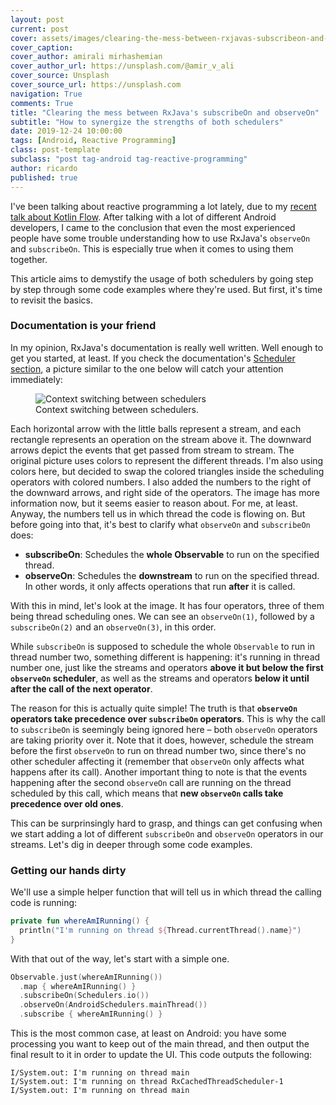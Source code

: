 ```yaml
---
layout: post
current: post
cover: assets/images/clearing-the-mess-between-rxjavas-subscribeon-and-observeon.jpg
cover_caption:
cover_author: amirali mirhashemian
cover_author_url: https://unsplash.com/@amir_v_ali
cover_source: Unsplash
cover_source_url: https://unsplash.com
navigation: True
comments: True
title: "Clearing the mess between RxJava's subscribeOn and observeOn"
subtitle: "How to synergize the strengths of both schedulers"
date: 2019-12-24 10:00:00
tags: [Android, Reactive Programming]
class: post-template
subclass: "post tag-android tag-reactive-programming"
author: ricardo
published: true
---
```


I've been talking about reactive programming a lot lately, due to my <a href="{{ site.url }}/my-talk-about-kotlin-flow-at-devfest-leiria-2019">recent talk about Kotlin Flow</a>. After talking with a lot of different Android developers, I came to the conclusion that even the most experienced people have some trouble understanding how to use RxJava's `observeOn` and `subscribeOn`. This is especially true when it comes to using them together.

This article aims to demystify the usage of both schedulers by going step by step through some code examples where they're used. But first, it's time to revisit the basics.

### Documentation is your friend

In my opinion, RxJava's documentation is really well written. Well enough to get you started, at least. If you check the documentation's [Scheduler section](http://reactivex.io/documentation/scheduler.html), a picture similar to the one below will catch your attention immediately:

<figure>
  <img 
    class="post-image-in-article-body" 
    src="{{site.url}}/assets/images/clearing-the-mess-between-rxjavas-subscribeon-and-observeon-2.jpg" 
    alt="Context switching between schedulers" />
  <figcaption>Context switching between schedulers.</figcaption>
</figure>

Each horizontal arrow with the little balls represent a stream, and each rectangle represents an operation on the stream above it. The downward arrows depict the events that get passed from stream to stream.
The original picture uses colors to represent the different threads. I'm also using colors here, but decided to swap the colored triangles inside the scheduling operators with colored numbers. I also added the numbers to the right of the downward arrows, and right side of the operators. The image has more information now, but it seems easier to reason about. For me, at least. Anyway, the numbers tell us in which thread the code is flowing on. But before going into that, it's best to clarify what `observeOn` and `subscribeOn` does:

- **subscribeOn**: Schedules the **whole Observable** to run on the specified thread.
- **observeOn**: Schedules the **downstream** to run on the specified thread. In other words, it only affects operations that run **after** it is called.

With this in mind, let's look at the image. It has four operators, three of them being thread scheduling ones. We can see an `observeOn(1)`, followed by a `subscribeOn(2)` and an `observeOn(3)`, in this order.

While `subscribeOn` is supposed to schedule the whole `Observable` to run in thread number two, something different is happening: it's running in thread number one, just like the streams and operators **above it but below the first `observeOn` scheduler**, as well as the streams and operators **below it until after the call of the next operator**.

The reason for this is actually quite simple! The truth is that **`observeOn` operators take precedence over `subscribeOn` operators**. This is why the call to `subscribeOn` is seemingly being ignored here – both `observeOn` operators are taking priority over it. Note that it does, however, schedule the stream before the first `observeOn` to run on thread number two, since there's no other scheduler affecting it (remember that `observeOn` only affects what happens after its call). Another important thing to note is that the events happening after the second `observeOn` call are running on the thread scheduled by this call, which means that **new `observeOn` calls take precedence over old ones**.

This can be surprinsingly hard to grasp, and things can get confusing when we start adding a lot of different `subscribeOn` and `observeOn` operators in our streams. Let's dig in deeper through some code examples.

### Getting our hands dirty

We'll use a simple helper function that will tell us in which thread the calling code is running:

```Kotlin
private fun whereAmIRunning() {
  println("I'm running on thread ${Thread.currentThread().name}")
}
```

With that out of the way, let's start with a simple one.

```Kotlin
Observable.just(whereAmIRunning())
  .map { whereAmIRunning() }
  .subscribeOn(Schedulers.io())
  .observeOn(AndroidSchedulers.mainThread())
  .subscribe { whereAmIRunning() }
```

This is the most common case, at least on Android: you have some processing you want to keep out of the main thread, and then output the final result to it in order to update the UI. This code outputs the following:

```
I/System.out: I'm running on thread main
I/System.out: I'm running on thread RxCachedThreadScheduler-1
I/System.out: I'm running on thread main
```

<!-- observeOn
subscribeOn
subscribeon -> observeOn
observeOn -> subscribeOn
subscribeOn -> subscribeOn -> observeOn
observeOn -> observeOn -> subscribeOn -> observeOn -->
